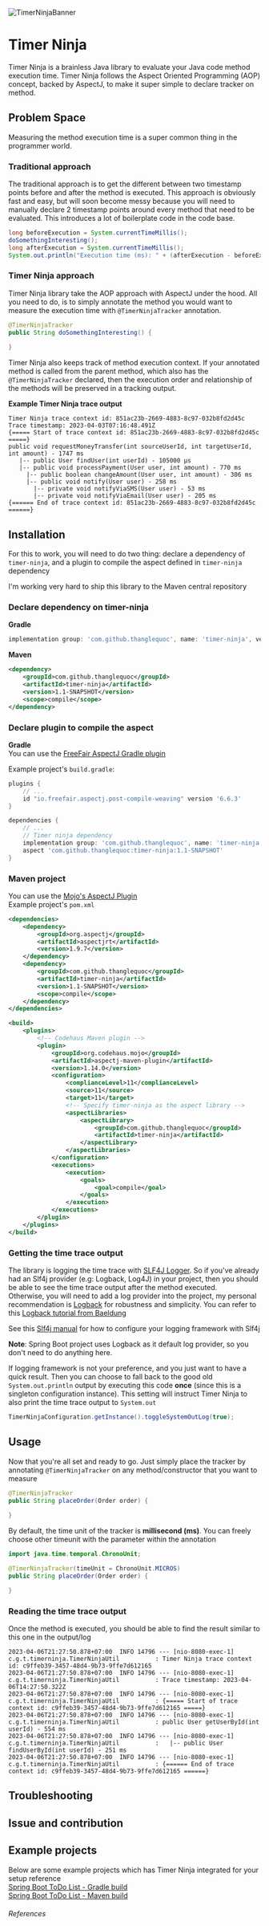 ![TimerNinjaBanner](https://i.imgur.com/dOdfZmV.png)
# Timer Ninja
Timer Ninja is a brainless Java library to evaluate your Java code method execution time.
Timer Ninja follows the Aspect Oriented Programming (AOP) concept, backed by AspectJ, to make it super simple
to declare tracker on method.

## Problem Space
Measuring the method execution time is a super common thing in the programmer world.

### Traditional approach
The traditional approach is to get the different between two timestamp points before and after the method is executed.
This approach is obviously fast and easy, but will soon become messy because you will need to manually declare 2 timestamp points
around every method that need to be evaluated. This introduces a lot of boilerplate code in the code base.

```java
long beforeExecution = System.currentTimeMillis();
doSomethingInteresting();
long afterExecution = System.currentTimeMillis();
System.out.println("Execution time (ms): " + (afterExecution - beforeExecution));
```

### Timer Ninja approach
Timer Ninja library take the AOP approach with AspectJ under the hood. All you need to do, is to simply
annotate the method you would want to measure the execution time with `@TimerNinjaTracker` annotation.

```java
@TimerNinjaTracker
public String doSomethingInteresting() {
     
}
```

Timer Ninja also keeps track of method execution context. If your annotated method is called from the parent method, which also has the 
`@TimerNinjaTracker` declared, then the execution order and relationship of the methods will be preserved in a tracking output.

**Example Timer Ninja trace output**  
```shell
Timer Ninja trace context id: 851ac23b-2669-4883-8c97-032b8fd2d45c
Trace timestamp: 2023-04-03T07:16:48.491Z
{===== Start of trace context id: 851ac23b-2669-4883-8c97-032b8fd2d45c =====}
public void requestMoneyTransfer(int sourceUserId, int targetUserId, int amount) - 1747 ms
   |-- public User findUser(int userId) - 105000 µs
   |-- public void processPayment(User user, int amount) - 770 ms
     |-- public boolean changeAmount(User user, int amount) - 306 ms
     |-- public void notify(User user) - 258 ms
       |-- private void notifyViaSMS(User user) - 53 ms
       |-- private void notifyViaEmail(User user) - 205 ms
{====== End of trace context id: 851ac23b-2669-4883-8c97-032b8fd2d45c ======}
```

## Installation
For this to work, you will need to do two thing: declare a dependency of `timer-ninja`, and a plugin to compile
the aspect defined in `timer-ninja` dependency

I'm working very hard to ship this library to the Maven central repository

### Declare dependency on timer-ninja
**Gradle**  
```groovy
implementation group: 'com.github.thanglequoc', name: 'timer-ninja', version: '1.1-SNAPSHOT'
```

**Maven**  
```xml
<dependency>
    <groupId>com.github.thanglequoc</groupId>
    <artifactId>timer-ninja</artifactId>
    <version>1.1-SNAPSHOT</version>
    <scope>compile</scope>
</dependency>
```

### Declare plugin to compile the aspect
**Gradle**  
You can use the [FreeFair AspectJ Gradle plugin](https://github.com/freefair/gradle-plugins)

Example project's `build.gradle`:

```groovy
plugins {
    // ...
    id "io.freefair.aspectj.post-compile-weaving" version '6.6.3'
}

dependencies {
    // ...
    // Timer ninja dependency
    implementation group: 'com.github.thanglequoc', name: 'timer-ninja', version: '1.1-SNAPSHOT'
    aspect 'com.github.thanglequoc:timer-ninja:1.1-SNAPSHOT'
}
```

### Maven project
You can use the [Mojo's AspectJ Plugin](https://www.mojohaus.org/aspectj-maven-plugin/index.html)  
Example project's `pom.xml`

```xml
<dependencies>
    <dependency>
        <groupId>org.aspectj</groupId>
        <artifactId>aspectjrt</artifactId>
        <version>1.9.7</version>
    </dependency>
    <dependency>
        <groupId>com.github.thanglequoc</groupId>
        <artifactId>timer-ninja</artifactId>
        <version>1.1-SNAPSHOT</version>
        <scope>compile</scope>
    </dependency>
</dependencies>

<build>
    <plugins>
        <!-- Codehaus Maven plugin -->
        <plugin>
            <groupId>org.codehaus.mojo</groupId>
            <artifactId>aspectj-maven-plugin</artifactId>
            <version>1.14.0</version>
            <configuration>
                <complianceLevel>11</complianceLevel>
                <source>11</source>
                <target>11</target>
                <!-- Specify timer-ninja as the aspect library -->
                <aspectLibraries>
                    <aspectLibrary>
                        <groupId>com.github.thanglequoc</groupId>
                        <artifactId>timer-ninja</artifactId>
                    </aspectLibrary>
                </aspectLibraries>
            </configuration>
            <executions>
                <execution>
                    <goals>
                        <goal>compile</goal>
                    </goals>
                </execution>
            </executions>
        </plugin>
    </plugins>
</build>
```

### Getting the time trace output
The library is logging the time trace with [SLF4J Logger](https://www.slf4j.org/). So if you've already had an Slf4j provider (e.g: Logback, Log4J) in your project, then
you should be able to see the time trace output after the method executed.  
Otherwise, you will need to add a log provider into the project, my personal recommendation is [Logback](https://logback.qos.ch/) for 
robustness and simplicity. You can refer to this [Logback tutorial from Baeldung](https://www.baeldung.com/logback)

See this [Slf4j manual](https://slf4j.org/manual.html) for how to configure your logging framework with Slf4j

**Note**: Spring Boot project uses Logback as it default log provider, so you don't need to do anything here.

If logging framework is not your preference, and you just want to have a quick result. Then you can choose to fall back
to the good old `System.out.println` output by executing this code **once** (since this is a singleton configuration instance). This setting will instruct
Timer Ninja to also print the time trace output to `System.out`

```java
TimerNinjaConfiguration.getInstance().toggleSystemOutLog(true);
```

## Usage
Now that you're all set and ready to go. Just simply place the tracker by annotating `@TimerNinjaTracker` on any method/constructor
that you want to measure

```java
@TimerNinjaTracker
public String placeOrder(Order order) {
     
}
```

By default, the time unit of the tracker is **millisecond (ms)**. You can freely choose other timeunit with the parameter within the annotation
```java
import java.time.temporal.ChronoUnit;

@TimerNinjaTracker(timeUnit = ChronoUnit.MICROS)
public String placeOrder(Order order) {

}
```

### Reading the time trace output
Once the method is executed, you should be able to find the result similar to this one in the output/log

```log
2023-04-06T21:27:50.878+07:00  INFO 14796 --- [nio-8080-exec-1] c.g.t.timerninja.TimerNinjaUtil          : Timer Ninja trace context id: c9ffeb39-3457-48d4-9b73-9ffe7d612165
2023-04-06T21:27:50.878+07:00  INFO 14796 --- [nio-8080-exec-1] c.g.t.timerninja.TimerNinjaUtil          : Trace timestamp: 2023-04-06T14:27:50.322Z
2023-04-06T21:27:50.878+07:00  INFO 14796 --- [nio-8080-exec-1] c.g.t.timerninja.TimerNinjaUtil          : {===== Start of trace context id: c9ffeb39-3457-48d4-9b73-9ffe7d612165 =====}
2023-04-06T21:27:50.878+07:00  INFO 14796 --- [nio-8080-exec-1] c.g.t.timerninja.TimerNinjaUtil          : public User getUserById(int userId) - 554 ms
2023-04-06T21:27:50.878+07:00  INFO 14796 --- [nio-8080-exec-1] c.g.t.timerninja.TimerNinjaUtil          :   |-- public User findUserById(int userId) - 251 ms
2023-04-06T21:27:50.878+07:00  INFO 14796 --- [nio-8080-exec-1] c.g.t.timerninja.TimerNinjaUtil          : {====== End of trace context id: c9ffeb39-3457-48d4-9b73-9ffe7d612165 ======}
```



## Troubleshooting

## Issue and contribution

## Example projects
Below are some example projects which has Timer Ninja integrated for your setup reference  
[Spring Boot ToDo List - Gradle build](#)  
[Spring Boot ToDo List - Maven build](#)


###### References
